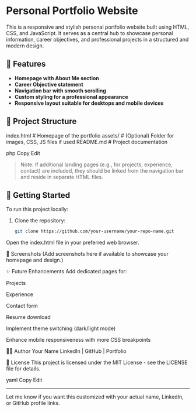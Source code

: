 # Personal Portfolio Website

This is a responsive and stylish personal portfolio website built using HTML, CSS, and JavaScript. It serves as a central hub to showcase personal information, career objectives, and professional projects in a structured and modern design.

## 🌟 Features

- **Homepage with About Me section**
- **Career Objective statement**
- **Navigation bar with smooth scrolling**
- **Custom styling for a professional appearance**
- **Responsive layout suitable for desktops and mobile devices**

## 📁 Project Structure

index.html # Homepage of the portfolio
assets/ # (Optional) Folder for images, CSS, JS files if used
README.md # Project documentation

php
Copy
Edit

> Note: If additional landing pages (e.g., for projects, experience, contact) are included, they should be linked from the navigation bar and reside in separate HTML files.

## 🚀 Getting Started

To run this project locally:

1. Clone the repository:
   ```bash
   git clone https://github.com/your-username/your-repo-name.git
Open the index.html file in your preferred web browser.

📸 Screenshots
(Add screenshots here if available to showcase your homepage and design.)

✨ Future Enhancements
Add dedicated pages for:

Projects

Experience

Contact form

Resume download

Implement theme switching (dark/light mode)

Enhance mobile responsiveness with more CSS breakpoints

🙋‍♂️ Author
Your Name
LinkedIn | GitHub | Portfolio

📄 License
This project is licensed under the MIT License - see the LICENSE file for details.

yaml
Copy
Edit

---

Let me know if you want this customized with your actual name, LinkedIn, or GitHub profile links.
